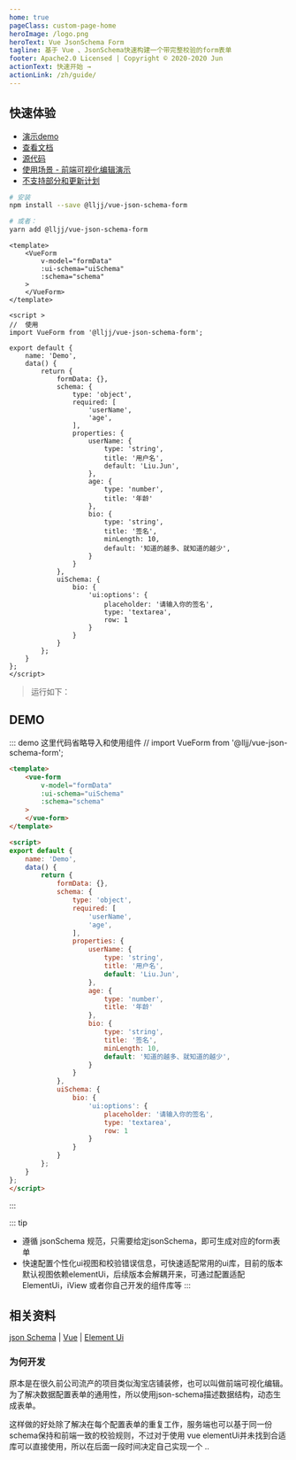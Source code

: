 ```yaml
---
home: true
pageClass: custom-page-home
heroImage: /logo.png
heroText: Vue JsonSchema Form
tagline: 基于 Vue 、JsonSchema快速构建一个带完整校验的form表单
footer: Apache2.0 Licensed | Copyright © 2020-2020 Jun
actionText: 快速开始 →
actionLink: /zh/guide/
---
```


## 快速体验
* [演示demo](https://form.buhuida.com/ "Vue JsonSchema Form Demo")
* [查看文档](https://vue-json-schema-form.buhuida.com/ "Vue JsonSchema Docs")
* [源代码](https://github.com/liujunchina/vue-json-schema-form "Vue JsonSchema github")
* [使用场景 - 前端可视化编辑演示](https://buhuida.com/page_demo/demo-1911/vue-editor.html#/editor)
* [不支持部分和更新计划](/zh/guide/todo.html)

``` bash
# 安装
npm install --save @lljj/vue-json-schema-form

# 或者：
yarn add @lljj/vue-json-schema-form
```

```vue
<template>
    <VueForm
        v-model="formData"
        :ui-schema="uiSchema"
        :schema="schema"
    >
    </VueForm>
</template>

<script >
//  使用
import VueForm from '@lljj/vue-json-schema-form';

export default {
    name: 'Demo',
    data() {
        return {
            formData: {},
            schema: {
                type: 'object',
                required: [
                    'userName',
                    'age',
                ],
                properties: {
                    userName: {
                        type: 'string',
                        title: '用户名',
                        default: 'Liu.Jun',
                    },
                    age: {
                        type: 'number',
                        title: '年龄'
                    },
                    bio: {
                        type: 'string',
                        title: '签名',
                        minLength: 10,
                        default: '知道的越多、就知道的越少',
                    }
                }
            },
            uiSchema: {
                bio: {
                    'ui:options': {
                        placeholder: '请输入你的签名',
                        type: 'textarea',
                        row: 1
                    }
                }
            }
        };
    }
};
</script>
```

> 运行如下：

## DEMO
::: demo 这里代码省略导入和使用组件 // import VueForm from '@lljj/vue-json-schema-form';
```html
<template>
    <vue-form
        v-model="formData"
        :ui-schema="uiSchema"
        :schema="schema"
    >
    </vue-form>
</template>

<script>
export default {
    name: 'Demo',
    data() {
        return {
            formData: {},
            schema: {
                type: 'object',
                required: [
                    'userName',
                    'age',
                ],
                properties: {
                    userName: {
                        type: 'string',
                        title: '用户名',
                        default: 'Liu.Jun',
                    },
                    age: {
                        type: 'number',
                        title: '年龄'
                    },
                    bio: {
                        type: 'string',
                        title: '签名',
                        minLength: 10,
                        default: '知道的越多、就知道的越少',
                    }
                }
            },
            uiSchema: {
                bio: {
                    'ui:options': {
                        placeholder: '请输入你的签名',
                        type: 'textarea',
                        row: 1
                    }
                }
            }
        };
    }
};
</script>
```
:::

::: tip
* 遵循 jsonSchema 规范，只需要给定jsonSchema，即可生成对应的form表单
* 快速配置个性化ui视图和校验错误信息，可快速适配常用的ui库，目前的版本默认视图依赖elementUi，后续版本会解耦开来，可通过配置适配ElementUi，iView 或者你自己开发的组件库等
:::

## 相关资料
[json Schema](https://json-schema.org/understanding-json-schema/index.html) |
[Vue](https://cn.vuejs.org/) |
[Element Ui](https://element.eleme.io/)


### 为何开发
原本是在很久前公司流产的项目类似淘宝店铺装修，也可以叫做前端可视化编辑。为了解决数据配置表单的通用性，所以使用json-schema描述数据结构，动态生成表单。

这样做的好处除了解决在每个配置表单的重复工作，服务端也可以基于同一份schema保持和前端一致的校验规则，不过对于使用 vue elementUi并未找到合适库可以直接使用，所以在后面一段时间决定自己实现一个 ..
